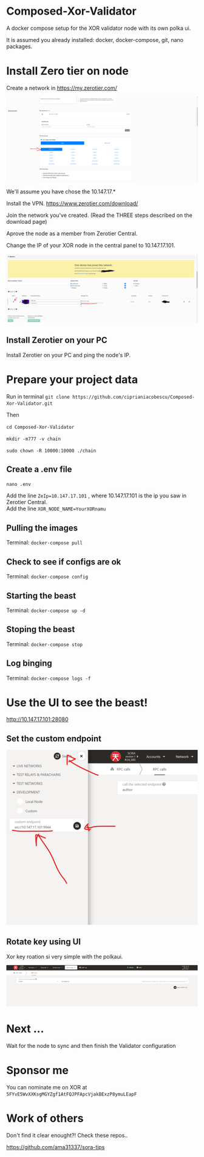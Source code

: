 # Composed-Xor-Validator
A docker compose setup for the XOR validator node with its own polka ui.

It is assumed you already installed: docker, docker-compose, git, nano packages. 

# Install Zero tier on node

Create a network in https://my.zerotier.com/

![Zcreation](/images/zetorier_network_creation.png "Zcreation")

We'll assume you have chose the 10.147.17.* 

Install the VPN.
https://www.zerotier.com/download/

Join the network you've created. (Read the THREE steps described on the download page)

Aprove the node as a member from Zerotier Central.

Change the IP of your XOR node in the central panel to 10.147.17.101. 

![Zedit](/images/zetorier_network_creation2.png "Zedit")

## Install Zerotier on your PC 

Install Zerotier on your PC and ping the node's IP.


# Prepare your project data

Run in terminal
`git clone https://github.com/ciprianiacobescu/Composed-Xor-Validator.git`

Then 

`cd Composed-Xor-Validator`

`mkdir -m777 -v chain`

`sudo chown -R 10000:10000 ./chain`


## Create a .env file

`nano .env`

Add the line `ZeIp=10.147.17.101` , where 10.147.17.101 is the ip you saw in Zerotier Central.  
Add the line `XOR_NODE_NAME=YourXORnamu` 

## Pulling the images

Terminal:
`docker-compose pull`

## Check to see if configs are ok

Terminal:
``docker-compose config``

## Starting the beast

Terminal: ``docker-compose up -d``

## Stoping the beast

Terminal: ``docker-compose stop``

## Log binging

Terminal: ``docker-compose logs -f``


# Use the UI to see the beast!

http://10.147.17.101:28080

## Set the custom endpoint 
![CustomEndpoint](/images/xor_node_custom_endpoint.png "CustomEndpoint")

## Rotate key using UI

Xor key roation si very simple with the polkaui.

![RotateKeys](/images/xor_rpc_rotate_keys.png "RotateKeys")

# Next ...

Wait for the node to sync and then finish the Validator configuration

# Sponsor me 

You can nominate me on XOR at `5FYvE5WvXXKsgMGYZgf1AtFQJPFApcVjakBExzP8ymuLEapF`


# Work of others
Don't find it clear enought?! Check these repos..

https://github.com/ama31337/sora-tips
